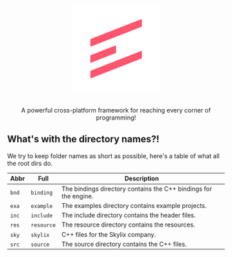 <div align="center">
    <br />
    <img alt="Logo" width="200" src="res/Logo.svg" />
    <br />
    <br />
    <p>A powerful cross-platform framework for reaching every corner of programming!</p>
</div>

## What's with the directory names?!
We try to keep folder names as short as possible, here's a table of what all the root dirs do.

| Abbr  | Full       | Description                                                       |
|-------|------------|-------------------------------------------------------------------|
| `bnd` | `binding`  | The bindings directory contains the C++ bindings for the engine.  |
| `exa` | `example`  | The examples directory contains example projects.                 |
| `inc` | `include`  | The include directory contains the header files.                  |
| `res` | `resource` | The resource directory contains the resources.                    |
| `sky` | `skylix`   | C++ files for the Skylix company.                                 |
| `src` | `source`   | The source directory contains the C++ files.                      |
